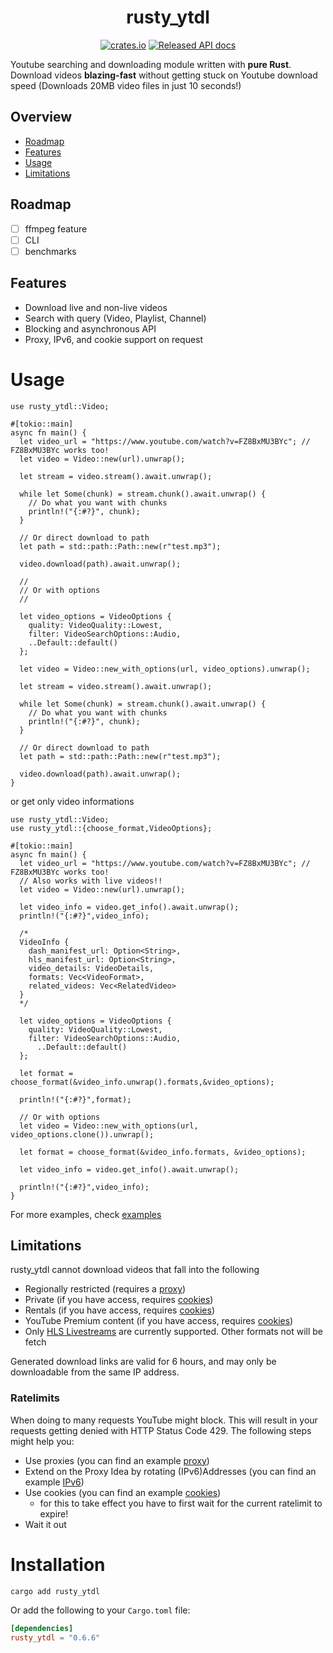 # <div align="center"> rusty_ytdl </div>

<div align="center">

[![crates.io](https://img.shields.io/crates/v/rusty_ytdl.svg?style=for-the-badge&logo=rust)](https://crates.io/crates/rusty_ytdl)
[![Released API docs](https://img.shields.io/badge/docs.rs-rusty__ytdl-C36241?style=for-the-badge&logo=docs.rs)](https://docs.rs/rusty_ytdl)

</div>

Youtube searching and downloading module written with **pure Rust**.
Download videos **blazing-fast** without getting stuck on Youtube download speed (Downloads 20MB video files in just 10 seconds!)

## Overview

- [Roadmap](#roadmap)
- [Features](#features)
- [Usage](#usage)
- [Limitations](#limitations)

## Roadmap

- [ ] ffmpeg feature
- [ ] CLI
- [ ] benchmarks

## Features

- Download live and non-live videos
- Search with query (Video, Playlist, Channel)
- Blocking and asynchronous API
- Proxy, IPv6, and cookie support on request

# Usage

```rust,ignore
use rusty_ytdl::Video;

#[tokio::main]
async fn main() {
  let video_url = "https://www.youtube.com/watch?v=FZ8BxMU3BYc"; // FZ8BxMU3BYc works too!
  let video = Video::new(url).unwrap();

  let stream = video.stream().await.unwrap();

  while let Some(chunk) = stream.chunk().await.unwrap() {
    // Do what you want with chunks
    println!("{:#?}", chunk);
  }

  // Or direct download to path
  let path = std::path::Path::new(r"test.mp3");

  video.download(path).await.unwrap();

  //
  // Or with options
  //

  let video_options = VideoOptions {
    quality: VideoQuality::Lowest,
    filter: VideoSearchOptions::Audio,
    ..Default::default()
  };

  let video = Video::new_with_options(url, video_options).unwrap();

  let stream = video.stream().await.unwrap();

  while let Some(chunk) = stream.chunk().await.unwrap() {
    // Do what you want with chunks
    println!("{:#?}", chunk);
  }

  // Or direct download to path
  let path = std::path::Path::new(r"test.mp3");

  video.download(path).await.unwrap();
}
```

or get only video informations

```rust,ignore
use rusty_ytdl::Video;
use rusty_ytdl::{choose_format,VideoOptions};

#[tokio::main]
async fn main() {
  let video_url = "https://www.youtube.com/watch?v=FZ8BxMU3BYc"; // FZ8BxMU3BYc works too!
  // Also works with live videos!!
  let video = Video::new(url).unwrap();

  let video_info = video.get_info().await.unwrap();
  println!("{:#?}",video_info);

  /*
  VideoInfo {
    dash_manifest_url: Option<String>,
    hls_manifest_url: Option<String>,
    video_details: VideoDetails,
    formats: Vec<VideoFormat>,
    related_videos: Vec<RelatedVideo>
  }
  */

  let video_options = VideoOptions {
    quality: VideoQuality::Lowest,
    filter: VideoSearchOptions::Audio,
      ..Default::default()
  };

  let format = choose_format(&video_info.unwrap().formats,&video_options);

  println!("{:#?}",format);

  // Or with options
  let video = Video::new_with_options(url, video_options.clone()).unwrap();

  let format = choose_format(&video_info.formats, &video_options);

  let video_info = video.get_info().await.unwrap();

  println!("{:#?}",video_info);
}
```

For more examples, check [examples](examples/)

## Limitations

rusty_ytdl cannot download videos that fall into the following

- Regionally restricted (requires a [proxy](examples/proxy.rs))
- Private (if you have access, requires [cookies](examples/cookies.rs))
- Rentals (if you have access, requires [cookies](examples/cookies.rs))
- YouTube Premium content (if you have access, requires [cookies](examples/cookies.rs))
- Only [HLS Livestreams](https://en.wikipedia.org/wiki/HTTP_Live_Streaming) are currently supported. Other formats not will be fetch

Generated download links are valid for 6 hours, and may only be downloadable from the same IP address.

### Ratelimits

When doing to many requests YouTube might block. This will result in your requests getting denied with HTTP Status Code 429. The following steps might help you:

- Use proxies (you can find an example [proxy](examples/proxy.rs))
- Extend on the Proxy Idea by rotating (IPv6)Addresses (you can find an example [IPv6](examples/ipv6.rs))
- Use cookies (you can find an example [cookies](examples/cookies.rs))
  - for this to take effect you have to first wait for the current ratelimit to expire!
- Wait it out

# Installation

```bash
cargo add rusty_ytdl
```

Or add the following to your `Cargo.toml` file:

```toml
[dependencies]
rusty_ytdl = "0.6.6"
```
